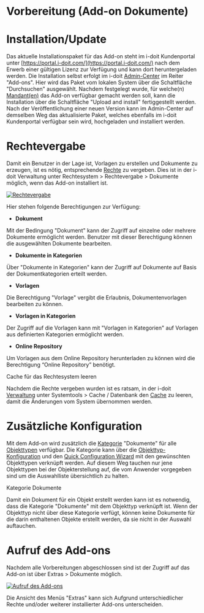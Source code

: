 # Vorbereitung (Add-on Dokumente)

Installation/Update
===================

Das aktuelle Installationspaket für das Add-on steht im i-doit Kundenportal unter [https://portal.i-doit.com/](https://portal.i-doit.com/) nach dem Erwerb einer gültigen Lizenz zur Verfügung und kann dort heruntergeladen werden. Die Installation selbst erfolgt im i-doit [Admin-Center](../../administration/admin-center.md) im Reiter "Add-ons". Hier wird das Paket vom lokalen System über die Schaltfläche "Durchsuchen" ausgewählt. Nachdem festgelegt wurde, für welche(n) [Mandant(en)](../../administration/mandantenfaehigkeit.md) das Add-on verfügbar gemacht werden soll, kann die Installation über die Schaltfläche "Upload and install" fertiggestellt werden.  
Nach der Veröffentlichung einer neuen Version kann im Admin-Center auf demselben Weg das aktualisierte Paket, welches ebenfalls im i-doit Kundenportal verfügbar sein wird, hochgeladen und installiert werden.

Rechtevergabe
=============

Damit ein Benutzer in der Lage ist, Vorlagen zu erstellen und Dokumente zu erzeugen, ist es nötig, entsprechende [Rechte](../../effizientes-dokumentieren/rechteverwaltung/index.md) zu vergeben. Dies ist in der i-doit Verwaltung unter Rechtesystem > Rechtevergabe > Dokumente möglich, wenn das Add-on installiert ist.

[![Rechtevergabe](../../assets/images/de/i-doit-pro-add-ons/documents/vorbereitung/1-vor.png)](../../assets/images/de/i-doit-pro-add-ons/documents/vorbereitung/1-vor.png)

Hier stehen folgende Berechtigungen zur Verfügung:

*   **Dokument**

Mit der Bedingung "Dokument" kann der Zugriff auf einzelne oder mehrere Dokumente ermöglicht werden. Benutzer mit dieser Berechtigung können die ausgewählten Dokumente bearbeiten.

*   **Dokumente in Kategorien**

Über "Dokumente in Kategorien" kann der Zugriff auf Dokumente auf Basis der Dokumentkategorien erteilt werden.

*   **Vorlagen**

Die Berechtigung "Vorlage" vergibt die Erlaubnis, Dokumentenvorlagen bearbeiten zu können.

*   **Vorlagen in Kategorien**

Der Zugriff auf die Vorlagen kann mit "Vorlagen in Kategorien" auf Vorlagen aus definierten Kategorien ermöglicht werden.

*   **Online Repository**

Um Vorlagen aus dem Online Repository herunterladen zu können wird die Berechtigung “Online Repository” benötigt.

Cache für das Rechtesystem leeren

Nachdem die Rechte vergeben wurden ist es ratsam, in der i-doit [Verwaltung](../../administration/verwaltung/index.md) unter Systemtools > Cache / Datenbank den [Cache](../../administration/verwaltung/systemtools.md) zu leeren, damit die Änderungen vom System übernommen werden.

Zusätzliche Konfiguration
=========================

Mit dem Add-on wird zusätzlich die [Kategorie](../../grundlagen/struktur-it-dokumentation.md) "Dokumente" für alle [Objekttypen](../../grundlagen/struktur-it-dokumentation.md) verfügbar. Die Kategorie kann über die [Objekttyp-Konfiguration](../../grundlagen/benutzerdefinierte-objekttypen.md) und den [Quick Configuration Wizard](../../grundlagen/zurodnung-von-kategorien-zu-objekttypen.md) mit den gewünschten Objekttypen verknüpft werden. Auf diesem Weg tauchen nur jene Objekttypen bei der Objekterstellung auf, die vom Anwender vorgegeben sind um die Auswahlliste übersichtlich zu halten.

Kategorie Dokumente

Damit ein Dokument für ein Objekt erstellt werden kann ist es notwendig, dass die Kategorie "Dokumente" mit dem Objekttyp verknüpft ist. Wenn der Objekttyp nicht über diese Kategorie verfügt, können keine Dokumente für die darin enthaltenen Objekte erstellt werden, da sie nicht in der Auswahl auftauchen.

Aufruf des Add-ons
==================

Nachdem alle Vorbereitungen abgeschlossen sind ist der Zugriff auf das Add-on ist über Extras > Dokumente möglich.

[![Aufruf des Add-ons](../../assets/images/de/i-doit-pro-add-ons/documents/vorbereitung/2-vor.png)](../../assets/images/de/i-doit-pro-add-ons/documents/vorbereitung/2-vor.png)

Die Ansicht des Menüs "Extras" kann sich Aufgrund unterschiedlicher Rechte und/oder weiterer installierter Add-ons unterscheiden.